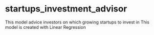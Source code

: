 # startups_investment_advisor
This model advice investors on which growing startups to invest in
This model is created with Linear Regression
